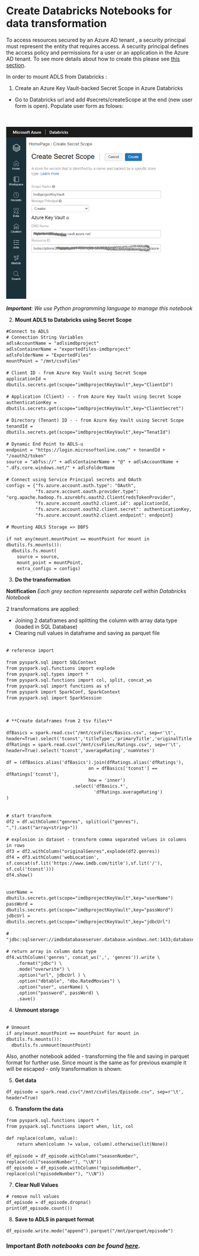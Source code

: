 # Create Databricks Notebooks for data transformation

To access resources secured by an Azure AD tenant , a security principal must represent the entity that requires access. A security principal defines the access policy and permissions for a user or an application in the Azure AD tenant.
To see more details about how to create this please see [this section]().

In order to mount ADLS from Databricks :
1. Create an Azure Key Vault-backed Secret Scope in Azure Databricks
* Go to Databricks url and add #secrets/createScope at the end (new user form is open). Populate user form as folows:

\
\
![storage account](images/DBricksMount/DBricksMount1.png)

***Important**: We use Python programming language to manage this notebook*

2. **Mount ADLS to Databricks using Secret Scope**
```
#Connect to ADLS
# Connection String Variables
adlsAccountName = "adlsimdbproject"
adlsContainerName = "exportedfiles-imdbproject"
adlsFolderName = "ExportedFiles"
mountPoint = "/mnt/csvFiles"

# Client ID - from Azure Key Vault using Secret Scope
applicationId = dbutils.secrets.get(scope="imdbprojectKeyVault",key="ClientId")

# Application (Client) - - from Azure Key Vault using Secret Scope
authenticationKey = dbutils.secrets.get(scope="imdbprojectKeyVault",key="ClientSecret")

# Directory (Tenant) ID - - from Azure Key Vault using Secret Scope
tenandId = dbutils.secrets.get(scope="imdbprojectKeyVault",key="TenatId")

# Dynamic End Point to ADLS-u
endpoint = "https://login.microsoftonline.com/" + tenandId + "/oauth2/token"
source = "abfss://" + adlsContainerName + "@" + adlsAccountName + ".dfs.core.windows.net/" + adlsFolderName

# Connect using Service Principal secrets and OAuth
configs = {"fs.azure.account.auth.type": "OAuth",
           "fs.azure.account.oauth.provider.type": "org.apache.hadoop.fs.azurebfs.oauth2.ClientCredsTokenProvider",
           "fs.azure.account.oauth2.client.id": applicationId,
           "fs.azure.account.oauth2.client.secret": authenticationKey,
           "fs.azure.account.oauth2.client.endpoint": endpoint}

# Mounting ADLS Storage => DBFS
 
if not any(mount.mountPoint == mountPoint for mount in dbutils.fs.mounts()):
  dbutils.fs.mount(
    source = source,
    mount_point = mountPoint,
    extra_configs = configs)

```

3. **Do the transformation**

**Notification** *Each grey section represents separate cell within Databricks Notebook*

2 transformations are applied:
* Joining 2 dataframes and splitting the column with array data type (loaded in SQL Database)
* Clearing null values in dataframe and saving as parquet file

```

# reference import

from pyspark.sql import SQLContext
from pyspark.sql.functions import explode
from pyspark.sql.types import *
from pyspark.sql.functions import col, split, concat_ws
from pyspark.sql import functions as sf
from pyspark import SparkConf, SparkContext
from pyspark.sql import SparkSession

```

```


# **Create dataframes from 2 tsv files**

dfBasics = spark.read.csv("/mnt/csvFiles/Basics.csv", sep=r'\t', header=True).select('tconst','titleType','primaryTitle','originalTitle','isAdult','startYear','endYear','runtimeMinutes','genres')
dfRatings = spark.read.csv("/mnt/csvFiles/Ratings.csv", sep=r'\t', header=True).select('tconst','averageRating','numVotes')

df = (dfBasics.alias('dfBasics').join(dfRatings.alias('dfRatings'),
                               on = dfBasics['tconst'] == dfRatings['tconst'],
                               how = 'inner')
                         .select('dfBasics.*',
                                 'dfRatings.averageRating')
)


# start transform
df2 = df.withColumn("genres", split(col("genres"), ",").cast("array<string>"))

# explosion in dataset - transform comma separated velues in columns in rows
df3 = df2.withColumn("originalGenres",explode(df2.genres))
df4 = df3.withColumn('webLocation', sf.concat(sf.lit('https://www.imdb.com/title'),sf.lit('/'), sf.col('tconst')))
df4.show()

```

```

userName = dbutils.secrets.get(scope="imdbprojectKeyVault",key="userName")
passWord = dbutils.secrets.get(scope="imdbprojectKeyVault",key="passWord")
jdbcUrl = dbutils.secrets.get(scope="imdbprojectKeyVault",key="jdbcUrl")

# "jdbc:sqlserver://imdbdatabaseserver.database.windows.net:1433;database=IMdbDataBase"

# return array in column data type 
df4.withColumn('genres', concat_ws(',', 'genres')).write \
    .format("jdbc") \
    .mode("overwrite") \
    .option("url", jdbcUrl ) \
    .option("dbtable", "dbo.RatedMovies") \
    .option("user", userName) \
    .option("password", passWord) \
    .save()
```

4. **Unmount storage**

```

# Unmount 
if any(mount.mountPoint == mountPoint for mount in dbutils.fs.mounts()):
  dbutils.fs.unmount(mountPoint)
  ```

Also, another notebook added - transforming the file and saving in parquet format for further use. Since mount is the same as for previous example it will be escaped - only transformation is shown:

5. **Get data**
```
df_episode = spark.read.csv("/mnt/csvFiles/Episode.csv", sep=r'\t', header=True)
```
6. **Transform the data**
```
from pyspark.sql.functions import *
from pyspark.sql.functions import when, lit, col

def replace(column, value):
    return when(column != value, column).otherwise(lit(None))

df_episode = df_episode.withColumn("seasonNumber", replace(col("seasonNumber"), "\\N"))
df_episode = df_episode.withColumn("episodeNumber", replace(col("episodeNumber"), "\\N"))

```
7. **Clear Null Values**
```
# remove null values
df_episode = df_episode.dropna()
print(df_episode.count())

```

8. **Save to ADLS in parquet format**
```
df_episode.write.mode("append").parquet("/mnt/parquet/episode")
```

### **Important** *Both notebooks can be found [here](/DatabricksNotebooks).*